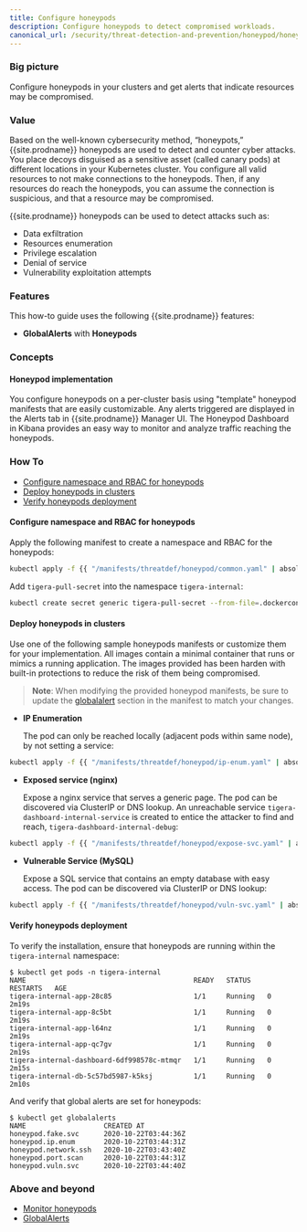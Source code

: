 ```yaml
---
title: Configure honeypods
description: Configure honeypods to detect compromised workloads.
canonical_url: /security/threat-detection-and-prevention/honeypod/honeypods
---
```


### Big picture

Configure honeypods in your clusters and get alerts that indicate resources may be compromised.

### Value

Based on the well-known cybersecurity method, “honeypots,” {{site.prodname}} honeypods are used to detect and counter cyber attacks. You place decoys disguised as a sensitive asset (called canary pods) at different locations in your Kubernetes cluster. You configure all valid resources to not make connections to the honeypods. Then, if any resources do reach the honeypods, you can assume the connection is suspicious, and that a resource may be compromised.

{{site.prodname}} honeypods can be used to detect attacks such as:

- Data exfiltration
- Resources enumeration
- Privilege escalation
- Denial of service
- Vulnerability exploitation attempts

### Features

This how-to guide uses the following {{site.prodname}} features:

- **GlobalAlerts** with **Honeypods**

### Concepts

#### Honeypod implementation

You configure honeypods on a per-cluster basis using "template" honeypod manifests that are easily customizable. Any alerts triggered are displayed in the Alerts tab in {{site.prodname}} Manager UI. The Honeypod Dashboard in Kibana provides an easy way to monitor and analyze traffic reaching the honeypods.

### How To

  - [Configure namespace and RBAC for honeypods](#configure-namespace-and-rbac-for-honeypods)
  - [Deploy honeypods in clusters](#deploy-honeypods-in-clusters)
  - [Verify honeypods deployment](#verify-honeypods-deployment)

#### Configure namespace and RBAC for honeypods

Apply the following manifest to create a namespace and RBAC for the honeypods: 

```bash
kubectl apply -f {{ "/manifests/threatdef/honeypod/common.yaml" | absolute_url }} 
```

Add `tigera-pull-secret` into the namespace `tigera-internal`:

```bash
kubectl create secret generic tigera-pull-secret --from-file=.dockerconfigjson=<pull-secrets.json> --type=kubernetes.io/dockerconfigjson -n tigera-internal
```

#### Deploy honeypods in clusters

Use one of the following sample honeypods manifests or customize them for your implementation. All images contain a minimal container that runs or mimics a running application. The images provided has been harden with built-in protections to reduce the risk of them being compromised.

> **Note**: When modifying the provided honeypod manifests, be sure to update the [globalalert]({{site.baseurl}}/reference/resources/globalalert) section in the manifest to match your changes.

- **IP Enumeration** 

  The pod can only be reached locally (adjacent pods within same node), by not setting a service:

```bash
kubectl apply -f {{ "/manifests/threatdef/honeypod/ip-enum.yaml" | absolute_url }} 
```

- **Exposed service (nginx)**

  Expose a nginx service that serves a generic page. The pod can be discovered via ClusterIP or DNS lookup. An unreachable service `tigera-dashboard-internal-service` is created to entice the attacker to find and reach, `tigera-dashboard-internal-debug`:

```bash
kubectl apply -f {{ "/manifests/threatdef/honeypod/expose-svc.yaml" | absolute_url }} 
```

- **Vulnerable Service (MySQL)**

  Expose a SQL service that contains an empty database with easy access. The pod can be discovered via ClusterIP or DNS lookup:

```bash
kubectl apply -f {{ "/manifests/threatdef/honeypod/vuln-svc.yaml" | absolute_url }} 
```

#### Verify honeypods deployment

To verify the installation, ensure that honeypods are running within the `tigera-internal` namespace:

```shell
$ kubectl get pods -n tigera-internal
NAME                                         READY   STATUS    RESTARTS   AGE
tigera-internal-app-28c85                    1/1     Running   0          2m19s
tigera-internal-app-8c5bt                    1/1     Running   0          2m19s
tigera-internal-app-l64nz                    1/1     Running   0          2m19s
tigera-internal-app-qc7gv                    1/1     Running   0          2m19s
tigera-internal-dashboard-6df998578c-mtmqr   1/1     Running   0          2m15s
tigera-internal-db-5c57bd5987-k5ksj          1/1     Running   0          2m10s
```

And verify that global alerts are set for honeypods:

```shell
$ kubectl get globalalerts
NAME                   CREATED AT
honeypod.fake.svc      2020-10-22T03:44:36Z
honeypod.ip.enum       2020-10-22T03:44:31Z
honeypod.network.ssh   2020-10-22T03:43:40Z
honeypod.port.scan     2020-10-22T03:44:31Z
honeypod.vuln.svc      2020-10-22T03:44:40Z
```

### Above and beyond

- [Monitor honeypods]({{site.baseurl}}/security/threat-detection-and-prevention/honeypod/honeypod-controller)
- [GlobalAlerts]({{site.baseurl}}/reference/resources/globalalert)